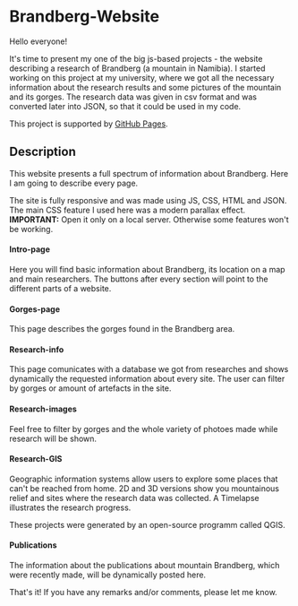 # Brandberg-Website


Hello everyone!

It's time to present my one of the big js-based projects - the website describing a research of Brandberg (a mountain in Namibia). I started working on this project at my university, where we got all the necessary information about the research results and some pictures of the mountain and its gorges. The research data was given in csv format and was converted later into JSON, so that it could be used in my code.

This project is supported by [GitHub Pages](http://datenportal.ianus-fdz.de/pages/collectionView.jsp?dipId=1672239). 


## Description
This website presents a full spectrum of information about Brandberg. Here I am going to describe every page.

The site is fully responsive and was made using JS, CSS, HTML and JSON. The main CSS feature I used here was a modern parallax effect.
**IMPORTANT:** Open it only on a local server. Otherwise some features won't be working.


#### Intro-page

Here you will find basic information about Brandberg, its location on a map and main researchers. The buttons after every section will point to the different parts of a website. 


#### Gorges-page

This page describes the gorges found in the Brandberg area. 


#### Research-info

This page comunicates with a database we got from researches and shows dynamically the requested information about every site.
The user can filter by gorges or amount of artefacts in the site.


#### Research-images

Feel free to filter by gorges and the whole variety of photoes made while research will be shown.


#### Research-GIS

Geographic information systems allow users to explore some places that can't be reached from home. 2D and 3D versions show you mountainous relief and sites where the research data was collected. A Timelapse illustrates the research progress.

These projects were generated by an open-source programm called QGIS.


#### Publications

The information about the publications about mountain Brandberg, which were recently made, will be dynamically posted here.





That's it! If you have any remarks and/or comments, please let me know.
